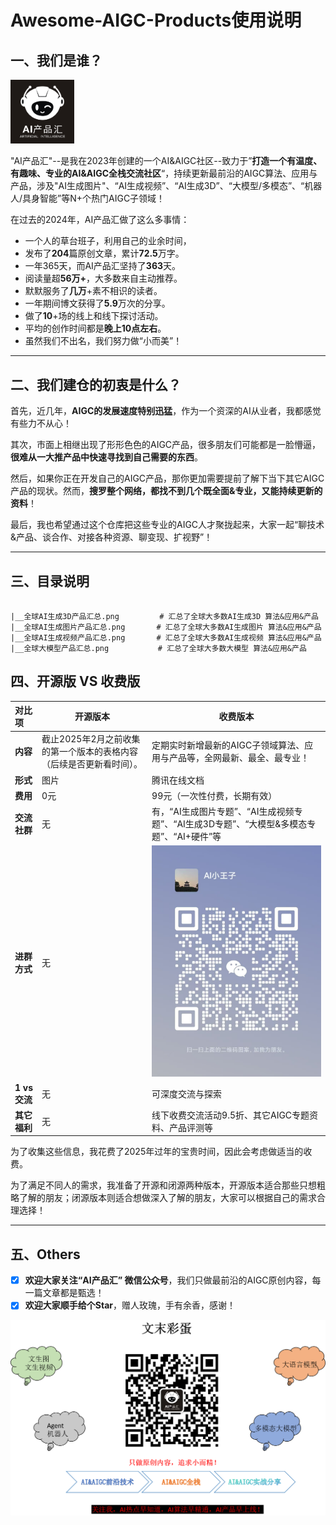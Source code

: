# Awesome-AIGC-Products使用说明



## 一、我们是谁？

<img src="imgs/黑白ai产品汇.jpg" alt="黑白ai产品汇" style="zoom:10%;" />

"AI产品汇"--是我在2023年创建的一个AI&AIGC社区--致力于”**打造一个有温度、有趣味、专业的AI&AIGC全栈交流社区**“，持续更新最前沿的AIGC算法、应用与产品，涉及"AI生成图片"、“AI生成视频”、“AI生成3D”、“大模型/多模态”、“机器人/具身智能”等N+个热门AIGC子领域！

在过去的2024年，AI产品汇做了这么多事情：

- 一个人的草台班子，利用自己的业余时间， 
- 发布了**204**篇原创文章，累计**72.5**万字。
- 一年365天，而AI产品汇坚持了**363**天。
- 阅读量超**56万+**，大多数来自主动推荐。
- 默默服务了**几万**+素不相识的读者。
- 一年期间博文获得了**5.9**万次的分享。
- 做了**10**+场的线上和线下探讨活动。
- 平均的创作时间都是**晚上10点左右**。
- 虽然我们不出名，我们努力做“小而美”！

------



## 二、我们建仓的初衷是什么？

首先，近几年，**AIGC的发展速度特别迅猛**，作为一个资深的AI从业者，我都感觉有些力不从心！

其次，市面上相继出现了形形色色的AIGC产品，很多朋友们可能都是一脸懵逼，**很难从一大推产品中快速寻找到自己需要的东西**。

然后，如果你正在开发自己的AIGC产品，那你更加需要提前了解下当下其它AIGC产品的现状。然而，**搜罗整个网络，都找不到几个既全面&专业，又能持续更新的资料**！

最后，我也希望通过这个仓库把这些专业的AIGC人才聚拢起来，大家一起“聊技术&产品、谈合作、对接各种资源、聊变现、扩视野”！

------



## 三、目录说明

```shell

|__全球AI生成3D产品汇总.png         # 汇总了全球大多数AI生成3D 算法&应用&产品
|__全球AI生成图片产品汇总.png       # 汇总了全球大多数AI生成图片 算法&应用&产品
|__全球AI生成视频产品汇总.png       # 汇总了全球大多数AI生成视频 算法&应用&产品
|__全球大模型产品汇总.png           # 汇总了全球大多数大模型 算法&应用&产品
```



## 四、开源版 VS 收费版

| **对比项**    | **开源版本**                                                 | **收费版本**                                                 |
| :------------ | ------------------------------------------------------------ | ------------------------------------------------------------ |
| **内容**      | 截止2025年2月之前收集的第一个版本的表格内容（后续是否更新看时间）。 | 定期实时新增最新的AIGC子领域算法、应用与产品等，全网最新、最全、最专业！ |
| **形式**      | 图片                                                         | 腾讯在线文档                                                 |
| **费用**      | 0元                                                          | 99元（一次性付费，长期有效）                                 |
| **交流社群**  | 无                                                           | 有，“AI生成图片专题”、“AI生成视频专题”、“AI生成3D专题”、“大模型&多模态专题”、“AI+硬件”等 |
| **进群方式**  | 无                                                           | ![微信码/](imgs/微信码.jpg)                                  |
| **1 vs 交流** | 无                                                           | 可深度交流与探索                                             |
| **其它福利**  | 无                                                           | 线下收费交流活动9.5折、其它AIGC专题资料、产品评测等          |

为了收集这些信息，我花费了2025年过年的宝贵时间，因此会考虑做适当的收费。

为了满足不同人的需求，我准备了开源和闭源两种版本，开源版本适合那些只想粗略了解的朋友；闭源版本则适合想做深入了解的朋友，大家可以根据自己的需求合理选择！

------

## 五、Others

- [x] **欢迎大家关注“AI产品汇” 微信公众号**，我们只做最前沿的AIGC原创内容，每一篇文章都是甄选！
- [x] **欢迎大家顺手给个Star**，赠人玫瑰，手有余香，感谢！

![image-20250203160743501](imgs/二维码.png)
